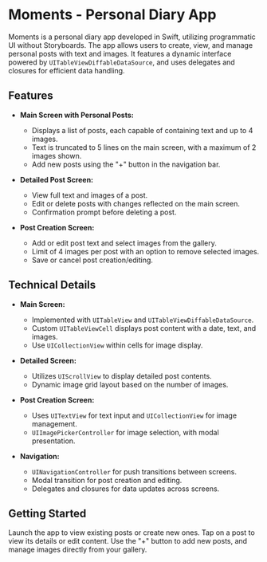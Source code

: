 # Moments - Personal Diary App

Moments is a personal diary app developed in Swift, utilizing programmatic UI without Storyboards. The app allows users to create, view, and manage personal posts with text and images. It features a dynamic interface powered by `UITableViewDiffableDataSource`, and uses delegates and closures for efficient data handling.

## Features

- **Main Screen with Personal Posts:**
  - Displays a list of posts, each capable of containing text and up to 4 images.
  - Text is truncated to 5 lines on the main screen, with a maximum of 2 images shown.
  - Add new posts using the "+" button in the navigation bar.

- **Detailed Post Screen:**
  - View full text and images of a post.
  - Edit or delete posts with changes reflected on the main screen.
  - Confirmation prompt before deleting a post.

- **Post Creation Screen:**
  - Add or edit post text and select images from the gallery.
  - Limit of 4 images per post with an option to remove selected images.
  - Save or cancel post creation/editing.

## Technical Details

- **Main Screen:**
  - Implemented with `UITableView` and `UITableViewDiffableDataSource`.
  - Custom `UITableViewCell` displays post content with a date, text, and images.
  - Use `UICollectionView` within cells for image display.

- **Detailed Screen:**
  - Utilizes `UIScrollView` to display detailed post contents.
  - Dynamic image grid layout based on the number of images.

- **Post Creation Screen:**
  - Uses `UITextView` for text input and `UICollectionView` for image management.
  - `UIImagePickerController` for image selection, with modal presentation.

- **Navigation:**
  - `UINavigationController` for push transitions between screens.
  - Modal transition for post creation and editing.
  - Delegates and closures for data updates across screens.

## Getting Started
Launch the app to view existing posts or create new ones.
Tap on a post to view its details or edit content.
Use the "+" button to add new posts, and manage images directly from your gallery.
